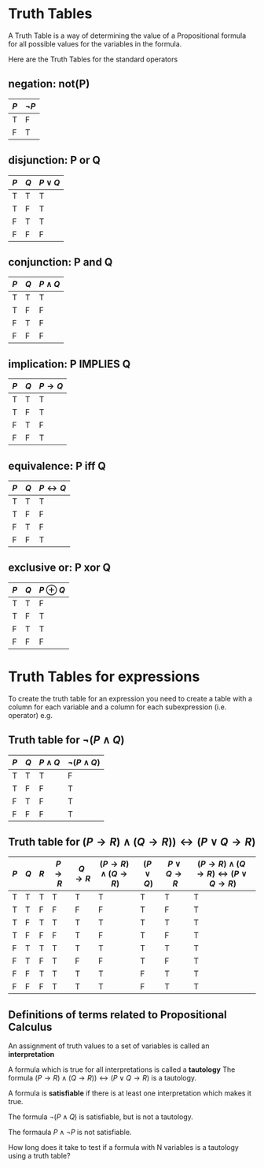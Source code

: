 # Truth Tables

A Truth Table is a way of determining the value of a Propositional formula
for all possible values for the variables in the formula. 

Here are the Truth Tables for the standard operators

## negation: not(P)

| $P$ | $\neg P$ |
| --- | --- |
| T | F |
| F | T |

## disjunction: P or Q

| $P$ | $Q$ | $P\vee Q$ |
| --- | --- | --- |
| T | T | T |
| T | F | T |
| F | T | T |
| F | F | F |

## conjunction: P and Q

| $P$ | $Q$ | $P\wedge Q$ |
| --- | --- | --- |
| T | T | T |
| T | F | F |
| F | T | F |
| F | F | F |

## implication: P IMPLIES Q

| $P$ | $Q$ | $P\rightarrow Q$ |
| --- | --- | --- |
| T | T | T |
| T | F | T |
| F | T | F |
| F | F | T |

## equivalence: P iff Q

| $P$ | $Q$ | $P\leftrightarrow Q$ |
| --- | --- | --- |
| T | T | T |
| T | F | F |
| F | T | F |
| F | F | T |

## exclusive or: P xor Q

| $P$ | $Q$ | $P \oplus Q$ |
| --- | --- | --- |
| T | T | F |
| T | F | T |
| F | T | T |
| F | F | F |

# Truth Tables for expressions
To create the truth table for an expression you need to create a table 
with a column for each variable and a column for each subexpression (i.e. operator)
e.g.

## Truth table for $\neg (P \wedge Q)$

| $P$ | $Q$ |  $P \wedge Q$ | $\neg (P \wedge Q)$  |
| --- | --- | --- | --- |
| T | T | T | F |
| T | F | F | T |
| F | T | F | T |
| F | F | F | T |


## Truth table for $(P \rightarrow R) \wedge(Q\rightarrow R)) \leftrightarrow (P\vee Q \rightarrow R)$

| $P$ | $Q$ | $R$ |  $P \rightarrow R$ | $Q \rightarrow R$  | $(P \rightarrow R) \wedge (Q \rightarrow R)$ | $(P \vee Q)$ | $P \vee Q \rightarrow R$ |      $(P \rightarrow R) \wedge (Q \rightarrow R)  \leftrightarrow (P \vee Q \rightarrow R)$
| --- | --- | --- | --- | --- | --- | --- | --- | --- |
| T   | T   | T   | T   | T   | T   | T   | T   | T   |
| T   | T   | F   | F   | F   | F   | T   | F   | T   |
| T   | F   | T   | T   | T   | T   | T   | T   | T   |
| T   | F   | F   | F   | T   | F   | T   | F   | T   |
| F   | T   | T   | T   | T   | T   | T   | T   | T   |
| F   | T   | F   | T   | F   | F   | T   | F   | T   |
| F   | F   | T   | T   | T   | T   | F   | T   | T   |
| F   | F   | F   | T   | T   | T   | F   | T   | T   |


## Definitions of terms related to Propositional Calculus
An assignment of truth values to a set of variables is called an __interpretation__

A formula which is true for all interpretations is called a __tautology__
The formula  $(P \rightarrow R) \wedge(Q\rightarrow R)) \leftrightarrow (P\vee Q \rightarrow R)$ is a tautology.

A formula is __satisfiable__ if there is at least one interpretation which makes it true.

The formula  $\neg (P \wedge Q)$ is satisfiable, but is not a tautology.

The formaula $P \wedge \neg P$ is not satisfiable.

How long does it take to test if a formula with N variables is a tautology using a truth table?

